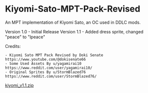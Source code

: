 # Kiyomi-Sato-MPT-Pack-Revised
An MPT implementation of Kiyomi Sato, an OC used in DDLC mods.

Version 1.0 - Initial Release
Version 1.1 - Added dress sprite, changed "peace" to "lpeace"

Credits:

    - Kiyomi Sato MPT Pack Revised by Doki Senate           https://www.youtube.com/@dokisenate66
    - Some Used Assets By u/yagamirai10                     https://www.reddit.com/user/yagamirai10/
    - Original Sprites By u/StormBlazed76                   https://www.reddit.com/user/StormBlazed76/
    
[kiyomi_v1.1.zip](https://github.com/user-attachments/files/16322897/kiyomi_v1.1.zip)
